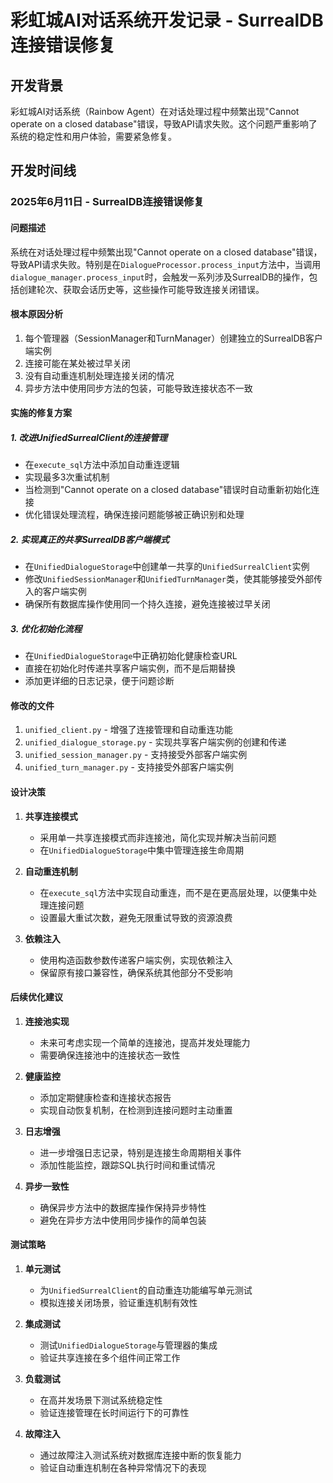 # 彩虹城AI对话系统开发记录 - SurrealDB连接错误修复

## 开发背景

彩虹城AI对话系统（Rainbow Agent）在对话处理过程中频繁出现"Cannot operate on a closed database"错误，导致API请求失败。这个问题严重影响了系统的稳定性和用户体验，需要紧急修复。

## 开发时间线

### 2025年6月11日 - SurrealDB连接错误修复

#### 问题描述
系统在对话处理过程中频繁出现"Cannot operate on a closed database"错误，导致API请求失败。特别是在`DialogueProcessor.process_input`方法中，当调用`dialogue_manager.process_input`时，会触发一系列涉及SurrealDB的操作，包括创建轮次、获取会话历史等，这些操作可能导致连接关闭错误。

#### 根本原因分析
1. 每个管理器（SessionManager和TurnManager）创建独立的SurrealDB客户端实例
2. 连接可能在某处被过早关闭
3. 没有自动重连机制处理连接关闭的情况
4. 异步方法中使用同步方法的包装，可能导致连接状态不一致

#### 实施的修复方案

##### 1. 改进UnifiedSurrealClient的连接管理
- 在`execute_sql`方法中添加自动重连逻辑
- 实现最多3次重试机制
- 当检测到"Cannot operate on a closed database"错误时自动重新初始化连接
- 优化错误处理流程，确保连接问题能够被正确识别和处理

##### 2. 实现真正的共享SurrealDB客户端模式
- 在`UnifiedDialogueStorage`中创建单一共享的`UnifiedSurrealClient`实例
- 修改`UnifiedSessionManager`和`UnifiedTurnManager`类，使其能够接受外部传入的客户端实例
- 确保所有数据库操作使用同一个持久连接，避免连接被过早关闭

##### 3. 优化初始化流程
- 在`UnifiedDialogueStorage`中正确初始化健康检查URL
- 直接在初始化时传递共享客户端实例，而不是后期替换
- 添加更详细的日志记录，便于问题诊断

#### 修改的文件
1. `unified_client.py` - 增强了连接管理和自动重连功能
2. `unified_dialogue_storage.py` - 实现共享客户端实例的创建和传递
3. `unified_session_manager.py` - 支持接受外部客户端实例
4. `unified_turn_manager.py` - 支持接受外部客户端实例

#### 设计决策

1. **共享连接模式**
   - 采用单一共享连接模式而非连接池，简化实现并解决当前问题
   - 在`UnifiedDialogueStorage`中集中管理连接生命周期

2. **自动重连机制**
   - 在`execute_sql`方法中实现自动重连，而不是在更高层处理，以便集中处理连接问题
   - 设置最大重试次数，避免无限重试导致的资源浪费

3. **依赖注入**
   - 使用构造函数参数传递客户端实例，实现依赖注入
   - 保留原有接口兼容性，确保系统其他部分不受影响

#### 后续优化建议

1. **连接池实现**
   - 未来可考虑实现一个简单的连接池，提高并发处理能力
   - 需要确保连接池中的连接状态一致性

2. **健康监控**
   - 添加定期健康检查和连接状态报告
   - 实现自动恢复机制，在检测到连接问题时主动重置

3. **日志增强**
   - 进一步增强日志记录，特别是连接生命周期相关事件
   - 添加性能监控，跟踪SQL执行时间和重试情况

4. **异步一致性**
   - 确保异步方法中的数据库操作保持异步特性
   - 避免在异步方法中使用同步操作的简单包装

#### 测试策略

1. **单元测试**
   - 为`UnifiedSurrealClient`的自动重连功能编写单元测试
   - 模拟连接关闭场景，验证重连机制有效性

2. **集成测试**
   - 测试`UnifiedDialogueStorage`与管理器的集成
   - 验证共享连接在多个组件间正常工作

3. **负载测试**
   - 在高并发场景下测试系统稳定性
   - 验证连接管理在长时间运行下的可靠性

4. **故障注入**
   - 通过故障注入测试系统对数据库连接中断的恢复能力
   - 验证自动重连机制在各种异常情况下的表现
